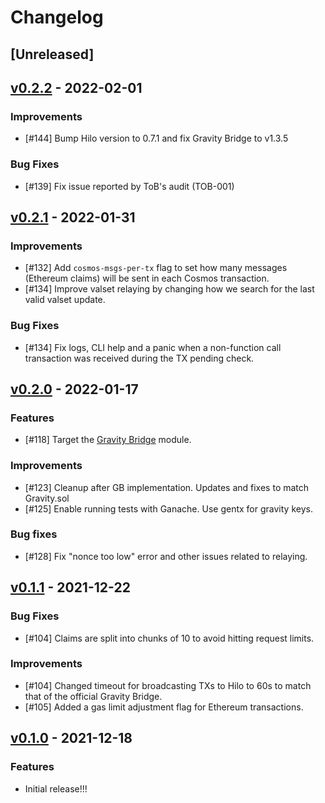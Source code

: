 <!-- markdownlint-disable MD024 -->
<!--
Changelog Guiding Principles:

Changelogs are for humans, not machines.
There should be an entry for every single version.
The same types of changes should be grouped.
Versions and sections should be linkable.
The latest version comes first.
The release date of each version is displayed.
Mention whether you follow Semantic Versioning.

Usage:

Change log entries are to be added to the Unreleased section under the
appropriate stanza (see below). Each entry should ideally include a tag and
the Github PR referenced in the following format:

* (<tag>) [#<PR-number>](https://github.com/cicizeo/loran/pull/<PR-number>) <changelog entry>

Types of changes (Stanzas):

Features: for new features.
Improvements: for changes in existing functionality.
Deprecated: for soon-to-be removed features.
Bug Fixes: for any bug fixes.
API Breaking: for breaking exported Go APIs used by developers.

To release a new version, ensure an appropriate release branch exists. Add a
release version and date to the existing Unreleased section which takes the form
of:

## [<version>](https://github.com/cicizeo/loran/releases/tag/<version>) - YYYY-MM-DD

Once the version is tagged and released, a PR should be made against the main
branch to incorporate the new changelog updates.

Ref: https://keepachangelog.com/en/1.0.0/
-->

# Changelog

## [Unreleased]

## [v0.2.2](https://github.com/cicizeo/loran/releases/tag/v0.2.2) - 2022-02-01

### Improvements

- [#144] Bump Hilo version to 0.7.1 and fix Gravity Bridge to v1.3.5

### Bug Fixes

- [#139] Fix issue reported by ToB's audit (TOB-001)

## [v0.2.1](https://github.com/cicizeo/loran/releases/tag/v0.2.1) - 2022-01-31

### Improvements

- [#132] Add `cosmos-msgs-per-tx` flag to set how many messages (Ethereum claims)
  will be sent in each Cosmos transaction.
- [#134] Improve valset relaying by changing how we search for the last valid
  valset update.

### Bug Fixes

- [#134] Fix logs, CLI help and a panic when a non-function call transaction was
 received during the TX pending check.

## [v0.2.0](https://github.com/cicizeo/loran/releases/tag/v0.2.0) - 2022-01-17

### Features

- [#118] Target the [Gravity Bridge](https://github.com/Gravity-Bridge/Gravity-Bridge) module.

### Improvements

- [#123] Cleanup after GB implementation. Updates and fixes to match Gravity.sol
- [#125] Enable running tests with Ganache. Use gentx for gravity keys.

### Bug fixes

- [#128] Fix "nonce too low" error and other issues related to relaying.

## [v0.1.1](https://github.com/cicizeo/loran/releases/tag/v0.1.1) - 2021-12-22

### Bug Fixes

- [#104] Claims are split into chunks of 10 to avoid hitting request limits.

### Improvements

- [#104] Changed timeout for broadcasting TXs to Hilo to 60s to match that of the
  official Gravity Bridge.
- [#105] Added a gas limit adjustment flag for Ethereum transactions.

## [v0.1.0](https://github.com/cicizeo/loran/releases/tag/v0.1.0) - 2021-12-18

### Features

- Initial release!!!
